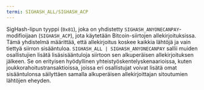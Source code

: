 ```yaml
---
termi: SIGHASH_ALL/SIGHASH_ACP
---
```


SigHash-lipun tyyppi (`0x81`), joka on yhdistetty `SIGHASH_ANYONECANPAY`-modifioijaan (`SIGHASH_ACP`), jota käytetään Bitcoin-siirtojen allekirjoituksissa. Tämä yhdistelmä määrittää, että allekirjoitus koskee kaikkia lähtöjä ja vain tiettyä siirron sisääntuloa. `SIGHASH_ALL | SIGHASH_ANYONECANPAY` sallii muiden osallistujien lisätä lisäsisääntuloja siirtoon sen alkuperäisen allekirjoituksen jälkeen. Se on erityisen hyödyllinen yhteistyöskentelyskenaarioissa, kuten joukkorahoitustransaktioissa, joissa eri osallistujat voivat lisätä omat sisääntulonsa säilyttäen samalla alkuperäisen allekirjoittajan sitoutumien lähtöjen eheyden.
